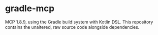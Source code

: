 # gradle-mcp
MCP 1.8.9, using the Gradle build system with Kotlin DSL. This repository contains the unaltered, raw source code alongside dependencies.
